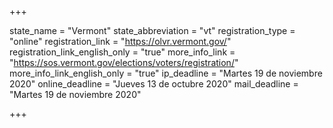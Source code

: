 +++

state_name = "Vermont"
state_abbreviation = "vt"
registration_type = "online"
registration_link = "https://olvr.vermont.gov/"
registration_link_english_only = "true"
more_info_link = "https://sos.vermont.gov/elections/voters/registration/"
more_info_link_english_only = "true"
ip_deadline = "Martes 19 de noviembre 2020"
online_deadline = "Jueves 13 de octubre 2020"
mail_deadline = "Martes 19 de noviembre 2020"

+++